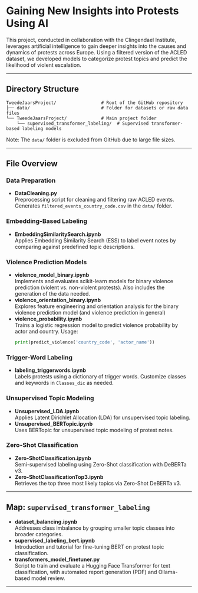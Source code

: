 # Gaining New Insights into Protests Using AI

This project, conducted in collaboration with the Clingendael Institute, leverages artificial intelligence to gain deeper insights into the causes and dynamics of protests across Europe. Using a filtered version of the ACLED dataset, we developed models to categorize protest topics and predict the likelihood of violent escalation.

---

## Directory Structure
```
TweedeJaarsProject/                 # Root of the GitHub repository
├── data/                           # Folder for datasets or raw data files
└── TweedeJaarsProject/             # Main project folder
    └── supervised_transformer_labeling/  # Supervised transformer-based labeling models
``` 

Note: The `data/` folder is excluded from GitHub due to large file sizes.

---

## File Overview

### Data Preparation
- **DataCleaning.py**  
  Preprocessing script for cleaning and filtering raw ACLED events. Generates `filtered_events_country_code.csv` in the `data/` folder.

### Embedding-Based Labeling
- **EmbeddingSimilaritySearch.ipynb**  
  Applies Embedding Similarity Search (ESS) to label event notes by comparing against predefined topic descriptions.

### Violence Prediction Models
- **violence_model_binary.ipynb**  
  Implements and evaluates scikit-learn models for binary violence prediction (violent vs. non-violent protests). Also includes the generation of the data needed.
- **violence_orientation_binary.ipynb**  
  Explores feature engineering and orientation analysis for the binary violence prediction model (and violence prediction in general)
- **violence_probability.ipynb**  
  Trains a logistic regression model to predict violence probability by actor and country. Usage:
  ```python
  print(predict_violence('country_code', 'actor_name'))
  ```

### Trigger-Word Labeling
- **labeling_triggerwords.ipynb**  
  Labels protests using a dictionary of trigger words. Customize classes and keywords in `Classes_dic` as needed.

### Unsupervised Topic Modeling
- **Unsupervised_LDA.ipynb**  
  Applies Latent Dirichlet Allocation (LDA) for unsupervised topic labeling.
- **Unsupervised_BERTopic.ipynb**  
  Uses BERTopic for unsupervised topic modeling of protest notes.

### Zero-Shot Classification
- **Zero-ShotClassification.ipynb**  
  Semi-supervised labeling using Zero-Shot classification with DeBERTa v3.
- **Zero-ShotClassificationTop3.ipynb**  
  Retrieves the top three most likely topics via Zero-Shot DeBERTa v3.

---

## Map: `supervised_transformer_labeling`

- **dataset_balancing.ipynb**  
  Addresses class imbalance by grouping smaller topic classes into broader categories.
- **supervised_labeling_bert.ipynb**  
  Introduction and tutorial for fine-tuning BERT on protest topic classification.
- **transformers_model_finetuner.py**  
  Script to train and evaluate a Hugging Face Transformer for text classification, with automated report generation (PDF) and Ollama-based model review.

---